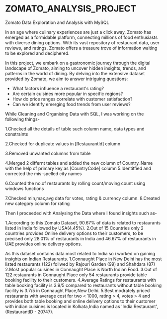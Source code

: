 # ZOMATO_ANALYSIS_PROJECT

Zomato Data Exploration and Analysis with MySQL

In an age where culinary experiences are just a click away, Zomato has emerged as a formidable platform, connecting millions of food enthusiasts with diverse dining options. With its vast repository of restaurant data, user reviews, and ratings, Zomato offers a treasure trove of information waiting to be explored and deciphered.

In this project, we embark on a gastronomic journey through the digital landscape of Zomato, aiming to uncover hidden insights, trends, and patterns in the world of dining. By delving into the extensive dataset provided by Zomato, we aim to answer intriguing questions:

- What factors influence a restaurant's rating?
- Are certain cuisines more popular in specific regions?
- How do price ranges correlate with customer satisfaction?
- Can we identify emerging food trends from user reviews?

While Cleaning and Organising Data with SQL, I was working on the following things-

1.Checked all the details of table such column name, data types and constraints

2.Checked for duplicate values in [RestaurantId] column

3.Removed unwanted columns from table

4.Merged 2 differnt tables and added the new column of Country_Name with the help of primary key as [CountryCode] column
5.Identitfied and corrected the mis-spelled city names

6.Counted the no.of restaurants by rolling count/moving count using windows functions

7.Checked min,max,avg data for votes, rating & currency column.
8.Created new category column for rating

Then I proceeded with Analysing the Data where I found insights such as-

1.According to this Zomato Dataset, 90.67% of data is related to restaurants listed in India followed by USA(4.45%).
2.Out of 15 Countries only 2 countries provides Online delivery options to their customers, to be precised only 28.01% of restaurants in India and 46.67% of restaurants in 
  UAE provides online delivery options.
  
As this dataset contains data most related to India so i worked on gaining insights on Indian Restaurants.
1.Connaught Place in New Delhi has the most listed restaurants (122) follwed by Rajouri Garden (99) and Shahdara (87)
2.Most popular cuisines in Connaught Place is North Indian Food.
3.Out of 122 restaurants in Connaught Place only 54 restaurants provide table booking facility to their customers.
4.Average Ratings for restaurants with table booking facility is 3.9/5 compared to restaurants without table booking facility is 3.7/5 in Connaught Place,New Delhi.
5.Best modrately priced restaurants with average cost for two < 1000, rating > 4, votes > 4 and provides both table booking and online delivery options to their customer 
  with indian cuisines is located in Kolkata,India named as 'India Restaurant',(RestaurantID - 20747).
